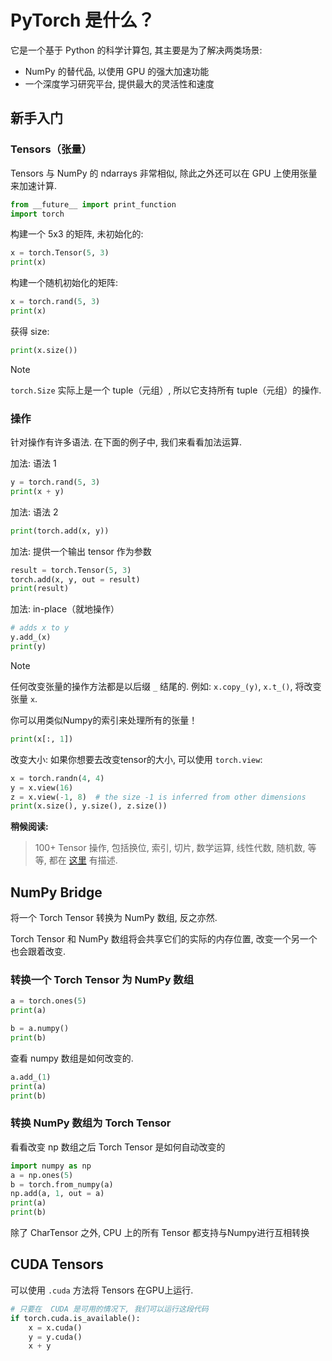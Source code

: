 # PyTorch 是什么？

它是一个基于 Python 的科学计算包, 其主要是为了解决两类场景:

*   NumPy 的替代品, 以使用 GPU 的强大加速功能
*   一个深度学习研究平台, 提供最大的灵活性和速度

## 新手入门

### Tensors（张量）

Tensors 与 NumPy 的 ndarrays 非常相似, 除此之外还可以在 GPU 上使用张量来加速计算.

```py
from __future__ import print_function
import torch

```

构建一个 5x3 的矩阵, 未初始化的:

```py
x = torch.Tensor(5, 3)
print(x)

```

构建一个随机初始化的矩阵:

```py
x = torch.rand(5, 3)
print(x)

```

获得 size:

```py
print(x.size())

```

Note

`torch.Size` 实际上是一个 tuple（元组）, 所以它支持所有 tuple（元组）的操作.

### 操作

针对操作有许多语法. 在下面的例子中, 我们来看看加法运算.

加法: 语法 1

```py
y = torch.rand(5, 3)
print(x + y)

```

加法: 语法 2

```py
print(torch.add(x, y))

```

加法: 提供一个输出 tensor 作为参数

```py
result = torch.Tensor(5, 3)
torch.add(x, y, out = result)
print(result)

```

加法: in-place（就地操作）

```py
# adds x to y
y.add_(x)
print(y)

```

Note

任何改变张量的操作方法都是以后缀 `_` 结尾的. 例如: `x.copy_(y)`, `x.t_()`, 将改变张量 `x`.

你可以用类似Numpy的索引来处理所有的张量！

```py
print(x[:, 1])

```

改变大小: 如果你想要去改变tensor的大小, 可以使用 `torch.view`:

```py
x = torch.randn(4, 4)
y = x.view(16)
z = x.view(-1, 8)  # the size -1 is inferred from other dimensions
print(x.size(), y.size(), z.size())

```

**稍候阅读:**

> 100+ Tensor 操作, 包括换位, 索引, 切片, 数学运算, 线性代数, 随机数, 等等, 都在 [这里](http://pytorch.apachecn.org/cn/docs/0.3.0/torch.html) 有描述.

## NumPy Bridge

将一个 Torch Tensor 转换为 NumPy 数组, 反之亦然.

Torch Tensor 和 NumPy 数组将会共享它们的实际的内存位置, 改变一个另一个也会跟着改变.

### 转换一个 Torch Tensor 为 NumPy 数组

```py
a = torch.ones(5)
print(a)

```

```py
b = a.numpy()
print(b)

```

查看 numpy 数组是如何改变的.

```py
a.add_(1)
print(a)
print(b)

```

### 转换 NumPy 数组为 Torch Tensor

看看改变 np 数组之后 Torch Tensor 是如何自动改变的

```py
import numpy as np
a = np.ones(5)
b = torch.from_numpy(a)
np.add(a, 1, out = a)
print(a)
print(b)

```

除了 CharTensor 之外, CPU 上的所有 Tensor 都支持与Numpy进行互相转换

## CUDA Tensors

可以使用 `.cuda` 方法将 Tensors 在GPU上运行.

```py
# 只要在  CUDA 是可用的情况下, 我们可以运行这段代码
if torch.cuda.is_available():
    x = x.cuda()
    y = y.cuda()
    x + y

```
